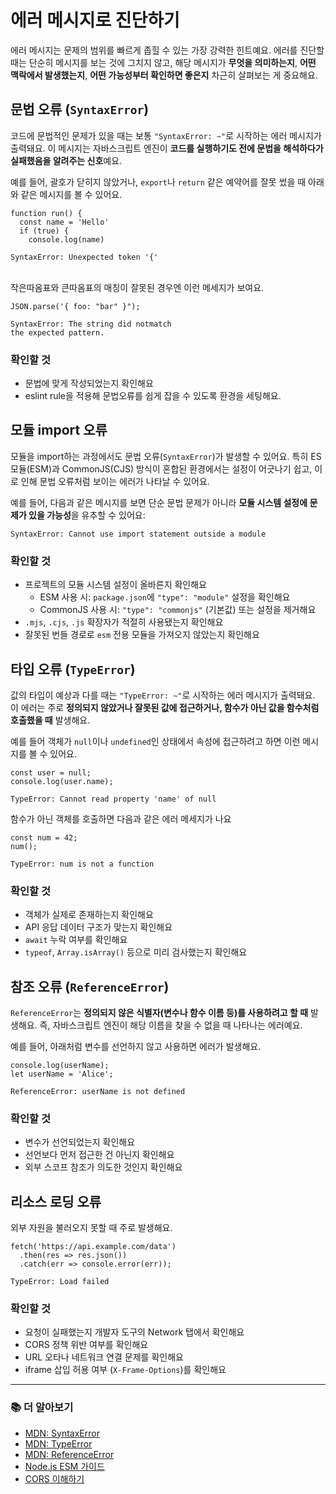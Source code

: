 # 에러 메시지로 진단하기

에러 메시지는 문제의 범위를 빠르게 좁힐 수 있는 가장 강력한 힌트예요.
에러를 진단할 때는 단순히 메시지를 보는 것에 그치지 않고, 해당 메시지가 **무엇을 의미하는지**, **어떤 맥락에서 발생했는지**, **어떤 가능성부터 확인하면 좋은지** 차근히 살펴보는 게 중요해요.

## 문법 오류 (`SyntaxError`)

코드에 문법적인 문제가 있을 때는 보통 `"SyntaxError: ~"`로 시작하는 에러 메시지가 출력돼요. 이 메시지는 자바스크립트 엔진이 **코드를 실행하기도 전에 문법을 해석하다가 실패했음을 알려주는 신호**예요.

예를 들어, 괄호가 닫히지 않았거나, `export`나 `return` 같은 예약어를 잘못 썼을 때 아래와 같은 메시지를 볼 수 있어요.
```tsx 5
function run() {
  const name = 'Hello'
  if (true) {
    console.log(name)

```
```
SyntaxError: Unexpected token '{'
```

<br/>
작은따옴표와 큰따옴표의 매칭이 잘못된 경우엔 이런 메세지가 보여요.

```tsx
JSON.parse('{ foo: "bar" }");
```
```
SyntaxError: The string did notmatch
the expected pattern.
```

### 확인할 것
- 문법에 맞게 작성되었는지 확인해요
- eslint rule을 적용해 문법오류를 쉽게 잡을 수 있도록 환경을 세팅해요.

## 모듈 import 오류

모듈을 import하는 과정에서도 문법 오류(`SyntaxError`)가 발생할 수 있어요. 특히 ES 모듈(ESM)과 CommonJS(CJS) 방식이 혼합된 환경에서는 설정이 어긋나기 쉽고, 이로 인해 문법 오류처럼 보이는 에러가 나타날 수 있어요.

예를 들어, 다음과 같은 메시지를 보면 단순 문법 문제가 아니라 **모듈 시스템 설정에 문제가 있을 가능성**을 유추할 수 있어요:
```
SyntaxError: Cannot use import statement outside a module
```

### 확인할 것 
- 프로젝트의 모듈 시스템 설정이 올바른지 확인해요
  - ESM 사용 시: `package.json`에 `"type": "module"` 설정을 확인해요
  - CommonJS 사용 시: `"type": "commonjs"` (기본값) 또는 설정을 제거해요
- `.mjs`, `.cjs`, `.js` 확장자가 적절히 사용됐는지 확인해요
- 잘못된 번들 경로로 `esm` 전용 모듈을 가져오지 않았는지 확인해요


## 타입 오류 (`TypeError`)

값의 타입이 예상과 다를 때는 `"TypeError: ~"`로 시작하는 에러 메시지가 출력돼요. 이 에러는 주로 **정의되지 않았거나 잘못된 값에 접근하거나, 함수가 아닌 값을 함수처럼 호출했을 때** 발생해요.

예를 들어 객체가 `null`이나 `undefined`인 상태에서 속성에 접근하려고 하면 이런 메시지를 볼 수 있어요.
```tsx 2
const user = null;
console.log(user.name);
```
```
TypeError: Cannot read property 'name' of null  
```


함수가 아닌 객체를 호출하면 다음과 같은 에러 메세지가 나요
```tsx 2
const num = 42;
num();

```
```
TypeError: num is not a function
```

### 확인할 것
- 객체가 실제로 존재하는지 확인해요
- API 응답 데이터 구조가 맞는지 확인해요 
- `await` 누락 여부를 확인해요
- `typeof`, `Array.isArray()` 등으로 미리 검사했는지 확인해요


## 참조 오류 (`ReferenceError`)

`ReferenceError`는 **정의되지 않은 식별자(변수나 함수 이름 등)를 사용하려고 할 때** 발생해요. 즉, 자바스크립트 엔진이 해당 이름을 찾을 수 없을 때 나타나는 에러예요.

예를 들어, 아래처럼 변수를 선언하지 않고 사용하면 에러가 발생해요.

```tsx 1
console.log(userName);
let userName = 'Alice';

```
```
ReferenceError: userName is not defined
```

### 확인할 것 
- 변수가 선언되었는지 확인해요
- 선언보다 먼저 접근한 건 아닌지 확인해요
- 외부 스코프 참조가 의도한 것인지 확인해요

## 리소스 로딩 오류

외부 자원을 불러오지 못할 때 주로 발생해요.
```tsx 3
fetch('https://api.example.com/data')
  .then(res => res.json())
  .catch(err => console.error(err));

```
```
TypeError: Load failed
```

### 확인할 것
- 요청이 실패했는지 개발자 도구의 Network 탭에서 확인해요
- CORS 정책 위반 여부를 확인해요
- URL 오타나 네트워크 연결 문제를 확인해요 
- iframe 삽입 허용 여부 (`X-Frame-Options`)를 확인해요

---

### 📚 더 알아보기
- [MDN: SyntaxError](https://developer.mozilla.org/ko/docs/Web/JavaScript/Reference/Global_Objects/SyntaxError)
- [MDN: TypeError](https://developer.mozilla.org/ko/docs/Web/JavaScript/Reference/Global_Objects/TypeError)
- [MDN: ReferenceError](https://developer.mozilla.org/ko/docs/Web/JavaScript/Reference/Global_Objects/ReferenceError)
- [Node.js ESM 가이드](https://nodejs.org/api/esm.html)
- [CORS 이해하기](https://developer.mozilla.org/ko/docs/Web/HTTP/CORS)